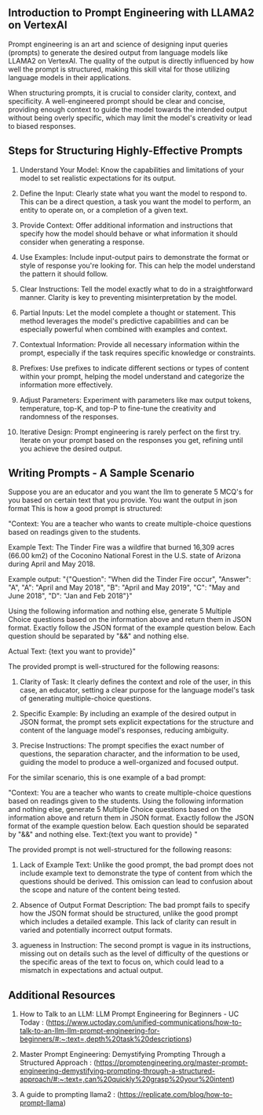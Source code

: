 ## Introduction to Prompt Engineering with LLAMA2 on VertexAI

Prompt engineering is an art and science of designing input queries (prompts) to generate the desired output from language models like LLAMA2 on VertexAI. The quality of the output is directly influenced by how well the prompt is structured, making this skill vital for those utilizing language models in their applications.

When structuring prompts, it is crucial to consider clarity, context, and specificity. A well-engineered prompt should be clear and concise, providing enough context to guide the model towards the intended output without being overly specific, which may limit the model's creativity or lead to biased responses.

## Steps for Structuring Highly-Effective Prompts

1. Understand Your Model: Know the capabilities and limitations of your model to set realistic expectations for its output​​.

2. Define the Input: Clearly state what you want the model to respond to. This can be a direct question, a task you want the model to perform, an entity to operate on, or a completion of a given text​​.

3. Provide Context: Offer additional information and instructions that specify how the model should behave or what information it should consider when generating a response​​.

4. Use Examples: Include input-output pairs to demonstrate the format or style of response you're looking for. This can help the model understand the pattern it should follow​​.

5. Clear Instructions: Tell the model exactly what to do in a straightforward manner. Clarity is key to preventing misinterpretation by the model​​.

6. Partial Inputs: Let the model complete a thought or statement. This method leverages the model's predictive capabilities and can be especially powerful when combined with examples and context​​.

7. Contextual Information: Provide all necessary information within the prompt, especially if the task requires specific knowledge or constraints​​.

8. Prefixes: Use prefixes to indicate different sections or types of content within your prompt, helping the model understand and categorize the information more effectively​​.

9. Adjust Parameters: Experiment with parameters like max output tokens, temperature, top-K, and top-P to fine-tune the creativity and randomness of the responses​​.

10. Iterative Design: Prompt engineering is rarely perfect on the first try. Iterate on your prompt based on the responses you get, refining until you achieve the desired output​​.

## Writing Prompts - A Sample Scenario

Suppose you are an educator and you want the llm to generate 5 MCQ's for you based on certain text that you provide. You want the output in json format
This is how a good prompt is structured:

"Context: You are a teacher who wants to create multiple-choice questions based on readings given to the students.

 Example Text: The Tinder Fire was a wildfire that burned 16,309 acres (66.00 km2) of the Coconino National Forest in the U.S. state of Arizona during April and May 2018. 

 Example output: "{\"Question\": \"When did the Tinder Fire occur\", \"Answer\": \"A\", \"A\": \"April and May 2018\", \"B\": \"April and May 2019\", \"C\": \"May and June 2018\", \"D\": \"Jan and Feb 2018\"}"

 Using the following information and nothing else, generate 5 Multiple Choice questions based on the information above and return them in JSON format.
 Exactly follow the JSON format of the example question below. Each question should be separated by "&&" and nothing else.
 
 Actual Text: {text you want to provide}"


The provided prompt is well-structured for the following reasons:

1. Clarity of Task: It clearly defines the context and role of the user, in this case, an educator, setting a clear purpose for the language model's task of generating multiple-choice questions.

2. Specific Example: By including an example of the desired output in JSON format, the prompt sets explicit expectations for the structure and content of the language model's responses, reducing ambiguity.

3. Precise Instructions: The prompt specifies the exact number of questions, the separation character, and the information to be used, guiding the model to produce a well-organized and focused output.

For the similar scenario, this is one example of a bad prompt:

"Context: You are a teacher who wants to create multiple-choice questions based on readings given to the students.
 Using the following information and nothing else, generate 5 Multiple Choice questions based on the information above and return them in JSON format.
 Exactly follow the JSON format of the example question below. Each question should be separated by "&&" and nothing else.
 Text:{text you want to provide} "


The provided prompt is not well-structured for the following reasons:

1. Lack of Example Text: Unlike the good prompt, the bad prompt does not include example text to demonstrate the type of content from which the questions should be derived. This omission can lead to confusion about the scope and nature of the content being tested.

2. Absence of Output Format Description: The bad prompt fails to specify how the JSON format should be structured, unlike the good prompt which includes a detailed example. This lack of clarity can result in varied and potentially incorrect output formats.

3. agueness in Instruction: The second prompt is vague in its instructions, missing out on details such as the level of difficulty of the questions or the specific areas of the text to focus on, which could lead to a mismatch in expectations and actual output.


## Additional Resources

1. How to Talk to an LLM: LLM Prompt Engineering for Beginners - UC Today : (https://www.uctoday.com/unified-communications/how-to-talk-to-an-llm-llm-prompt-engineering-for-beginners/#:~:text=,depth%20task%20descriptions)

2. Master Prompt Engineering: Demystifying Prompting Through a Structured Approach : (https://promptengineering.org/master-prompt-engineering-demystifying-prompting-through-a-structured-approach/#:~:text=,can%20quickly%20grasp%20your%20intent) 

3. A guide to prompting llama2 : (https://replicate.com/blog/how-to-prompt-llama) 